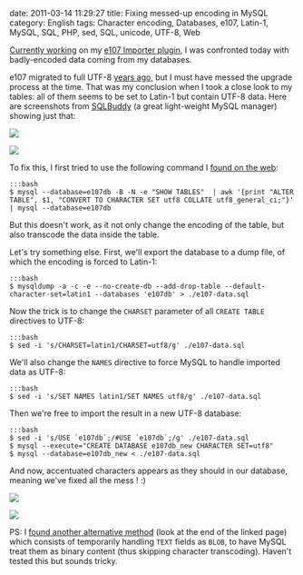 date: 2011-03-14 11:29:27
title: Fixing messed-up encoding in MySQL
category: English
tags: Character encoding, Databases, e107, Latin-1, MySQL, SQL, PHP, sed, SQL, unicode, UTF-8, Web

[Currently working](http://kevin.deldycke.com/2011/03/e107-importer-1-1/) on my [e107 Importer plugin](http://wordpress.org/extend/plugins/e107-importer/), I was confronted today with badly-encoded data coming from my databases.

e107 migrated to full UTF-8 [years ago](http://e107.org/comment.php?comment.news.735), but I must have messed the upgrade process at the time. That was my conclusion when I took a close look to my tables: all of them seems to be set to Latin-1 but contain UTF-8 data. Here are screenshots from [SQLBuddy](http://www.sqlbuddy.com) (a great light-weight MySQL manager) showing just that:

![](/static/uploads/2011/e107-latin1-encoded-mysql-tables.png)

![](/static/uploads/2011/utf8-encoded-data-in-latin1-tables.png)

To fix this, I first tried to use the following command I [found on the web](http://www.commandlinefu.com/commands/view/1575/convert-all-mysql-tables-and-fields-to-utf8):

    :::bash
    $ mysql --database=e107db -B -N -e "SHOW TABLES"  | awk '{print "ALTER TABLE", $1, "CONVERT TO CHARACTER SET utf8 COLLATE utf8_general_ci;"}' | mysql --database=e107db

But this doesn't work, as it not only change the encoding of the table, but also transcode the data inside the table.

Let's try something else. First, we'll export the database to a dump file, of which the encoding is forced to Latin-1:

    :::bash
    $ mysqldump -a -c -e --no-create-db --add-drop-table --default-character-set=latin1 --databases 'e107db' > ./e107-data.sql

Now the trick is to change the `CHARSET` parameter of all `CREATE TABLE` directives to UTF-8:

    :::bash
    $ sed -i 's/CHARSET=latin1/CHARSET=utf8/g' ./e107-data.sql

We'll also change the `NAMES` directive to force MySQL to handle imported data as UTF-8:

    :::bash
    $ sed -i 's/SET NAMES latin1/SET NAMES utf8/g' ./e107-data.sql

Then we're free to import the result in a new UTF-8 database:

    :::bash
    $ sed -i 's/USE `e107db`;/#USE `e107db`;/g' ./e107-data.sql
    $ mysql --execute="CREATE DATABASE e107db_new CHARACTER SET=utf8"
    $ mysql --database=e107db_new < ./e107-data.sql

And now, accentuated characters appears as they should in our database, meaning we've fixed all the mess ! :)

![](/static/uploads/2011/e107-utf8-encoded-mysql-tables.png)

![](/static/uploads/2011/fixed-utf8-data-in-tables.png)

PS: I [found another alternative method](http://en.gentoo-wiki.com/wiki/Convert_latin1_to_UTF-8_in_MySQL#Alternative_Method) (look at the end of the linked page) which consists of temporarily handling `TEXT` fields as `BLOB`, to have MySQL treat them as binary content (thus skipping character transcoding). Haven't tested this but sounds tricky.
